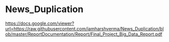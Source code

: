 # News_Duplication
https://docs.google.com/viewer?url=https://raw.githubusercontent.com/iamharshverma/News_Duplication/blob/master/ReportDocumentation/Report/Final_Project_Big_Data_Report.pdf
